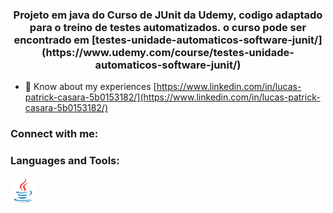 <h3 align="center">Projeto em java do Curso de JUnit da Udemy, codigo adaptado para o treino de testes automatizados. o curso pode ser encontrado em [testes-unidade-automaticos-software-junit/](https://www.udemy.com/course/testes-unidade-automaticos-software-junit/)</h3>

- 📄 Know about my experiences [https://www.linkedin.com/in/lucas-patrick-casara-5b0153182/](https://www.linkedin.com/in/lucas-patrick-casara-5b0153182/)

<h3 align="left">Connect with me:</h3>
<p align="left">
</p>

<h3 align="left">Languages and Tools:</h3>
<p align="left"> <a href="https://www.java.com" target="_blank" rel="noreferrer"> <img src="https://raw.githubusercontent.com/devicons/devicon/master/icons/java/java-original.svg" alt="java" width="40" height="40"/> </a> </p>
